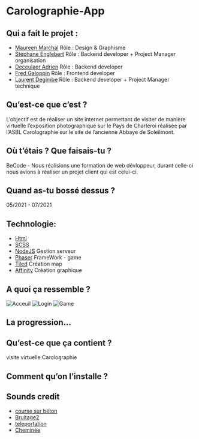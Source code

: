 # Carolographie-App

## Qui a fait le projet :

  * [Maureen Marchal](https://github.com/Maureenm41) Rôle : Design & Graphisme 
  * [Stéphane Englebert](https://github.com/stephane-englebert) Rôle : Backend developer + Project Manager organisation 
  * [Deceulaer Adrien](https://github.com/DeceulaerAdrien) Rôle :  Backend developer
  * [Fred Galoppin](https://github.com/fredgaloppin) Rôle : Frontend developer 
  * [Laurent Degimbe](https://github.com/DegimbeLaurent) Rôle : Backend developer + Project Manager technique 

## Qu’est-ce que c’est ? 

  L’objectif est de réaliser un site internet permettant de visiter de manière virtuelle
  l’exposition photographique sur le Pays de Charleroi réalisée par l’ASBL Carolographie sur le
  site de l’ancienne Abbaye de Soleilmont. 

## Où t’étais ? Que faisais-tu ?

  BeCode - Nous réalisions une formation de web dévloppeur, durant celle-ci nous avions à réaliser un projet client qui est celui-ci.

## Quand as-tu bossé dessus ?

 05/2021 - 07/2021
 
## Technologie:

  * [Html]() 
  * [SCSS]() 
  * [NodeJS](https://nodejs.org/en/) Gestion serveur
  * [Phaser](https://phaser.io/) FrameWork - game
  * [Tiled](https://www.mapeditor.org/) Création map
  * [Affinity](https://affinity.serif.com/fr/designer/) Création graphique

## A quoi ça ressemble ? 

  ![Acceuil](https://github.com/DegimbeLaurent/Carolographie-App/blob/main/src/assets/readme/home.PNG)
  ![Login](https://github.com/DegimbeLaurent/Carolographie-App/blob/main/src/assets/readme/login.PNG)
  ![Game](https://github.com/DegimbeLaurent/Carolographie-App/blob/main/src/assets/readme/game.PNG)

## La progression… 

## Qu’est-ce que ça contient ?

  visite virtuelle Carolographie 

## Comment qu’on l’installe ?

## Sounds credit

  * [course sur béton](https://www.sound-fishing.net/bruitages/humain)
  * [Bruitage2](https://www.sound-fishing.net/bruitages/oiseaux-ambiances)
  * [teleportation](https://www.sound-fishing.net/bruitages/toon)
  * [Cheminée](https://www.sound-fishing.net/bruitages/feu)
